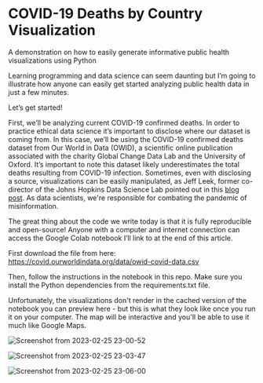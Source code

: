 # COVID-19 Deaths by Country Visualization 
A demonstration on how to easily generate informative public health visualizations using Python

Learning programming and data science can seem daunting but I’m going to illustrate how anyone can easily get started analyzing public health data in just a few minutes.

Let’s get started!

First, we’ll be analyzing current COVID-19 confirmed deaths. In order to practice ethical data science it’s important to disclose where our dataset is coming from. In this case, we’ll be using the COVID-19 confirmed deaths dataset from Our World in Data (OWID), a scientific online publication associated with the charity Global Change Data Lab and the University of Oxford. It’s important to note this dataset likely underestimates the total deaths resulting from COVID-19 infection. Sometimes, even with disclosing a source, visualizations can be easily manipulated, as Jeff Leek, former co-director of the Johns Hopkins Data Science Lab pointed out in this [blog post](https://simplystatistics.org/posts/2012-11-26-the-statisticians-at-fox-news-use-classic-and-novel-graphical-techniques-to-lead-with-data/). As data scientists, we're responsible for combating the pandemic of misinformation.

The great thing about the code we write today is that it is fully reproducible and open-source! Anyone with a computer and internet connection can access the Google Colab notebook I’ll link to at the end of this article. 

First download the file from here: https://covid.ourworldindata.org/data/owid-covid-data.csv

Then, follow the instructions in the notebook in this repo. Make sure you install the Python dependencies from the requirements.txt file.

Unfortunately, the visualizations don't render in the cached version of the notebook you can preview here - but this is what they look like once you run it on your computer. The map will be interactive and you'll be able to use it much like Google Maps.

![Screenshot from 2023-02-25 23-00-52](https://user-images.githubusercontent.com/126368760/221397034-369660b7-5cf2-45fa-9783-e8f6b94bfed9.png)

![Screenshot from 2023-02-25 23-03-47](https://user-images.githubusercontent.com/126368760/221397078-a6db0d2f-afe7-41f6-8b23-56eccdf437d1.png)

![Screenshot from 2023-02-25 23-06-00](https://user-images.githubusercontent.com/126368760/221397148-82449bd5-174f-4808-abde-41475ba98ac3.png)
